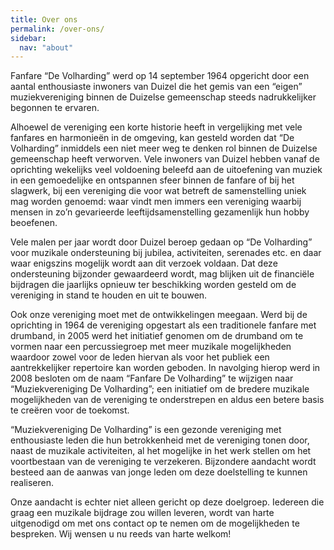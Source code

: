```yaml
---
title: Over ons
permalink: /over-ons/
sidebar:
  nav: "about"
---
```

Fanfare “De Volharding” werd op 14 september 1964 opgericht door een aantal enthousiaste inwoners van Duizel die het gemis van een “eigen” muziekvereniging binnen de Duizelse gemeenschap steeds nadrukkelijker begonnen te ervaren.

Alhoewel de vereniging een korte historie heeft in vergelijking met vele fanfares en harmonieën in de omgeving, kan gesteld worden dat “De Volharding” inmiddels een niet meer weg te denken rol binnen de Duizelse gemeenschap heeft verworven.
Vele inwoners van Duizel hebben vanaf de oprichting wekelijks veel voldoening beleefd aan de uitoefening van muziek in een gemoedelijke en ontspannen sfeer binnen de fanfare of bij het slagwerk, bij een vereniging die voor wat betreft de samenstelling uniek mag worden genoemd: waar vindt men immers een vereniging waarbij mensen in zo’n gevarieerde leeftijdsamenstelling gezamenlijk hun hobby beoefenen.


Vele malen per jaar wordt door Duizel beroep gedaan op “De Volharding” voor muzikale ondersteuning bij jubilea, activiteiten, serenades etc. en daar waar enigszins mogelijk wordt aan dit verzoek voldaan.
Dat deze ondersteuning bijzonder gewaardeerd wordt, mag blijken uit de financiële bijdragen die jaarlijks opnieuw ter beschikking worden gesteld om de vereniging in stand te houden en uit te bouwen.

Ook onze vereniging moet met de ontwikkelingen meegaan. Werd bij de oprichting in 1964 de vereniging opgestart als een traditionele fanfare met drumband, in 2005 werd het initiatief genomen om de drumband om te vormen naar een percussiegroep met meer muzikale mogelijkheden waardoor zowel voor de leden hiervan als voor het publiek een aantrekkelijker repertoire kan worden geboden.
In navolging hierop werd in 2008 besloten om de naam “Fanfare De Volharding” te wijzigen naar “Muziekvereniging De Volharding”; een initiatief om de bredere muzikale mogelijkheden van de vereniging te onderstrepen en aldus een betere basis te creëren voor de toekomst.

“Muziekvereniging De Volharding” is een gezonde vereniging met enthousiaste leden die hun betrokkenheid met de vereniging tonen door, naast de muzikale activiteiten, al het mogelijke in het werk stellen om het voortbestaan van de vereniging te verzekeren.
Bijzondere aandacht wordt besteed aan de aanwas van jonge leden om deze doelstelling te kunnen realiseren.

Onze aandacht is echter niet alleen gericht op deze doelgroep. Iedereen die graag een muzikale bijdrage zou willen leveren, wordt van harte uitgenodigd om met ons contact op te nemen om de mogelijkheden te bespreken.
Wij wensen u nu reeds van harte welkom!